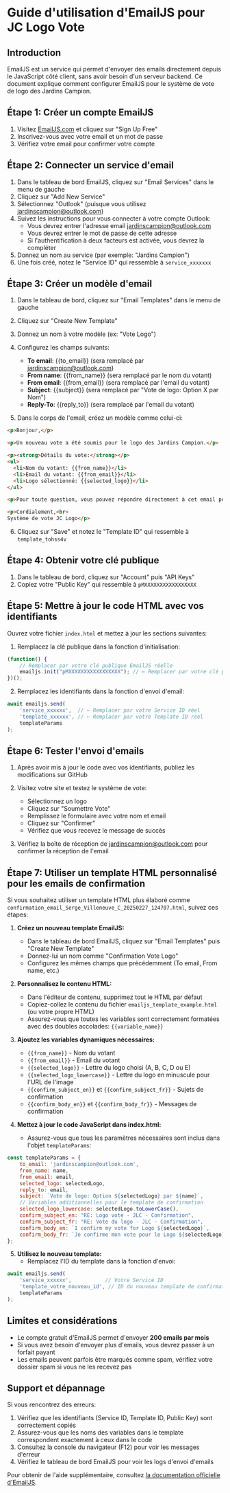 # Guide d'utilisation d'EmailJS pour JC Logo Vote

## Introduction

EmailJS est un service qui permet d'envoyer des emails directement depuis le JavaScript côté client, sans avoir besoin d'un serveur backend. Ce document explique comment configurer EmailJS pour le système de vote de logo des Jardins Campion.

## Étape 1: Créer un compte EmailJS

1. Visitez [EmailJS.com](https://www.emailjs.com/) et cliquez sur "Sign Up Free"
2. Inscrivez-vous avec votre email et un mot de passe
3. Vérifiez votre email pour confirmer votre compte

## Étape 2: Connecter un service d'email

1. Dans le tableau de bord EmailJS, cliquez sur "Email Services" dans le menu de gauche
2. Cliquez sur "Add New Service"
3. Sélectionnez "Outlook" (puisque vous utilisez jardinscampion@outlook.com)
4. Suivez les instructions pour vous connecter à votre compte Outlook:
   - Vous devrez entrer l'adresse email jardinscampion@outlook.com
   - Vous devrez entrer le mot de passe de cette adresse
   - Si l'authentification à deux facteurs est activée, vous devrez la compléter
5. Donnez un nom au service (par exemple: "Jardins Campion")
6. Une fois créé, notez le "Service ID" qui ressemble à `service_xxxxxxx`

## Étape 3: Créer un modèle d'email

1. Dans le tableau de bord, cliquez sur "Email Templates" dans le menu de gauche
2. Cliquez sur "Create New Template"
3. Donnez un nom à votre modèle (ex: "Vote Logo")
4. Configurez les champs suivants:
   - **To email**: {{to_email}} (sera remplacé par jardinscampion@outlook.com)
   - **From name**: {{from_name}} (sera remplacé par le nom du votant)
   - **From email**: {{from_email}} (sera remplacé par l'email du votant)
   - **Subject**: {{subject}} (sera remplacé par "Vote de logo: Option X par Nom")
   - **Reply-To**: {{reply_to}} (sera remplacé par l'email du votant)

5. Dans le corps de l'email, créez un modèle comme celui-ci:

```html
<p>Bonjour,</p>

<p>Un nouveau vote a été soumis pour le logo des Jardins Campion.</p>

<p><strong>Détails du vote:</strong></p>
<ul>
  <li>Nom du votant: {{from_name}}</li>
  <li>Email du votant: {{from_email}}</li>
  <li>Logo sélectionné: {{selected_logo}}</li>
</ul>

<p>Pour toute question, vous pouvez répondre directement à cet email pour contacter le votant.</p>

<p>Cordialement,<br>
Système de vote JC Logo</p>
```

6. Cliquez sur "Save" et notez le "Template ID" qui ressemble à `template_tohss4v`

## Étape 4: Obtenir votre clé publique

1. Dans le tableau de bord, cliquez sur "Account" puis "API Keys"
2. Copiez votre "Public Key" qui ressemble à `pMXXXXXXXXXXXXXXXXX`

## Étape 5: Mettre à jour le code HTML avec vos identifiants

Ouvrez votre fichier `index.html` et mettez à jour les sections suivantes:

1. Remplacez la clé publique dans la fonction d'initialisation:
```javascript
(function() {
    // Remplacer par votre clé publique EmailJS réelle
    emailjs.init("pMXXXXXXXXXXXXXXXXX"); // ← Remplacer par votre clé publique
})();
```

2. Remplacez les identifiants dans la fonction d'envoi d'email:
```javascript
await emailjs.send(
    'service_xxxxxx',  // ← Remplacer par votre Service ID réel
    'template_xxxxxx', // ← Remplacer par votre Template ID réel
    templateParams
);
```

## Étape 6: Tester l'envoi d'emails

1. Après avoir mis à jour le code avec vos identifiants, publiez les modifications sur GitHub
2. Visitez votre site et testez le système de vote:
   - Sélectionnez un logo
   - Cliquez sur "Soumettre Vote"
   - Remplissez le formulaire avec votre nom et email
   - Cliquez sur "Confirmer"
   - Vérifiez que vous recevez le message de succès

3. Vérifiez la boîte de réception de jardinscampion@outlook.com pour confirmer la réception de l'email

## Étape 7: Utiliser un template HTML personnalisé pour les emails de confirmation

Si vous souhaitez utiliser un template HTML plus élaboré comme `confirmation_email_Serge_Villeneuve_C_20250227_124707.html`, suivez ces étapes:

1. **Créez un nouveau template EmailJS:**
   - Dans le tableau de bord EmailJS, cliquez sur "Email Templates" puis "Create New Template"
   - Donnez-lui un nom comme "Confirmation Vote Logo"
   - Configurez les mêmes champs que précédemment (To email, From name, etc.)

2. **Personnalisez le contenu HTML:**
   - Dans l'éditeur de contenu, supprimez tout le HTML par défaut
   - Copiez-collez le contenu du fichier `emailjs_template_example.html` (ou votre propre HTML)
   - Assurez-vous que toutes les variables sont correctement formatées avec des doubles accolades: `{{variable_name}}`

3. **Ajoutez les variables dynamiques nécessaires:**
   - `{{from_name}}` - Nom du votant
   - `{{from_email}}` - Email du votant
   - `{{selected_logo}}` - Lettre du logo choisi (A, B, C, D ou E)
   - `{{selected_logo_lowercase}}` - Lettre du logo en minuscule pour l'URL de l'image
   - `{{confirm_subject_en}}` et `{{confirm_subject_fr}}` - Sujets de confirmation
   - `{{confirm_body_en}}` et `{{confirm_body_fr}}` - Messages de confirmation

4. **Mettez à jour le code JavaScript dans index.html:**
   - Assurez-vous que tous les paramètres nécessaires sont inclus dans l'objet `templateParams`:

```javascript
const templateParams = {
    to_email: 'jardinscampion@outlook.com',
    from_name: name,
    from_email: email,
    selected_logo: selectedLogo,
    reply_to: email,
    subject: `Vote de logo: Option ${selectedLogo} par ${name}`,
    // Variables additionnelles pour le template de confirmation
    selected_logo_lowercase: selectedLogo.toLowerCase(),
    confirm_subject_en: "RE: Logo vote - JLC - Confirmation",
    confirm_subject_fr: "RE: Vote du logo - JLC - Confirmation",
    confirm_body_en: `I confirm my vote for Logo ${selectedLogo}`,
    confirm_body_fr: `Je confirme mon vote pour le Logo ${selectedLogo}`
};
```

5. **Utilisez le nouveau template:**
   - Remplacez l'ID du template dans la fonction d'envoi:
```javascript
await emailjs.send(
    'service_xxxxxx',           // Votre Service ID
    'template_votre_nouveau_id', // ID du nouveau template de confirmation
    templateParams
);
```

## Limites et considérations

- Le compte gratuit d'EmailJS permet d'envoyer **200 emails par mois**
- Si vous avez besoin d'envoyer plus d'emails, vous devrez passer à un forfait payant
- Les emails peuvent parfois être marqués comme spam, vérifiez votre dossier spam si vous ne les recevez pas

## Support et dépannage

Si vous rencontrez des erreurs:

1. Vérifiez que les identifiants (Service ID, Template ID, Public Key) sont correctement copiés
2. Assurez-vous que les noms des variables dans le template correspondent exactement à ceux dans le code
3. Consultez la console du navigateur (F12) pour voir les messages d'erreur
4. Vérifiez le tableau de bord EmailJS pour voir les logs d'envoi d'emails

Pour obtenir de l'aide supplémentaire, consultez [la documentation officielle d'EmailJS](https://www.emailjs.com/docs/). 